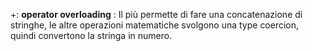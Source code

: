 

+: **operator overloading** : Il più permette di fare una concatenazione di stringhe, le altre operazioni matematiche svolgono una type coercion, quindi convertono la stringa in numero.